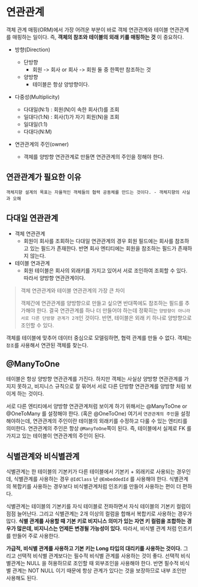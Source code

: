 # 연관관계

객체 관계 매핑(ORM)에서 가장 어려운 부분이 바로 객체 연관관계와 테이블 연관관계를 매핑하는 일이다. 즉, __객체의 참조와 테이블의 외래 키를 매핑하는 것__ 이 중요하다.

- 방향(Direction)
  - 단방향
    - 회원 -> 회사 or 회사 -> 회원 둘 중 한쪽만 참조하는 것
  - 양방향
    - 테이블은 항상 양방향이다.

- 다중성(Multiplicity)
  - 다대일(N:1) : 회원(N)이 속한 회사(1)를 조회
  - 일대다(1:N) : 회사(1)가 자기 회원(N)을 조회
  - 일대일(1:1) 
  - 다대다(N:M)

- 연관관계의 주인(owner)
  - 객체를 양방향 연관관계로 만들면 연관관계의 주인을 정해야 한다.

## 연관관계가 필요한 이유

`객체지향 설계의 목표는 자율적인 객체들의 협력 공동체를 만드는 것이다. - 객체지향의 사실과 오해`

## 다대일 연관관계

- 객체 연관관계
  - 회원이 회사를 조회하는 다대일 연관관계의 경우 회원 필드에는 회사를 참조하고 있는 필드가 존재한다. 반면 회사 엔티티에는 회원을 참조하는 필드가 존재하지 않는다.
- 테이블 연과관계
  - 회원 테이블은 회사의 외래키를 가지고 있어서 서로 조인하여 조회할 수 있다. 따라서 양방향 연관관계이다.

> 객체 연관관계와 테이블 연관관계의 가장 큰 차이
>
> 객체간에 연관관계를 양방향으로 만들고 싶으면 반대쪽에도 참조하는 필드를 추가해야 한다. 결국 연관관계를 하나 더 만들어야 하는데 정확히는 `양방향이 아니라 서로 다른 단방향 관계가 2개`인 것이다.
> 반면, 테이블은 외래 키 하나로 양방향으로 조인할 수 있다.

객체를 테이블에 맞추어 데이터 중심으로 모델링하면, 협력 관계를 만들 수 없다. 객체는 `참조`를 사용해서 연관된 객체를 찾는다.

## @ManyToOne

테이블은 항상 양방향 연관관계를 가진다. 하지만 객체는 사실상 양방향 연관관계를 가지지 못하고, 비지니스 규칙으로 잘 묶어서 서로 다른 단방향 연관관계를 양방향 처럼 보이게 하는 것이다.

서로 다른 엔티티에서 양방향 연관관계처럼 보이게 하기 위해서는 @ManyToOne or @OneToMany 를 설정해야 한다. (혹은 @OneToOne) 여기서 `연관관계의 주인`을 설정해야하는데, 연관관계의 주인이란
테이블의 외래키를 수정하고 다룰 수 있는 엔티티를 의미한다. 연관관계의 주인은 항상 `@ManyToOne`쪽이 된다. 즉, 테이블에서 실제로 FK 를 가지고 있는 테이블이 연관관계의 주인이 된다.

## 식별관계와 비식별관계

식별관계는 한 테이블의 기본키가 다른 테이블에서 기본키 + 외래키로 사용되는 경우인데, 식별관계를 사용하는 경우 `@IdClass` 난 `@EmbeddedId` 를 사용해야 한다. 식별관계의 복합키를 사용하는 경우보다 비식별관계처럼 인조키를 만들어 사용하는 편이 더 편하다. 

식별관계는 테이블의 기본키를 자식 테이블로 전파하면서 자식 테이블의 기본키 컬럼이 점점 늘어난다. 그리고 식별관계는 2개 이상의 컬럼을 합해서 복합키로 사용하는 경우가 많다.
__식별 관계를 사용할 때 기본 키로 비지니스 의미가 있는 자연 키 컬럼을 조합하는 경우가 많은데, 비지니스는 언제든 변경될 가능성이 있다.__ 따라서, 비식별 관계 처럼 인조키를 만들어 주로 사용한다.

__가급적, 비식별 관계를 사용하고 기본 키는 Long 타입의 대리키를 사용하는 것이다.__ 그리고 선택적 비식별 관계보다는 필수적 비식별 관계를 사용하는 것이 좋다.
선택적 비식별관계는 NULL 을 허용하므로 조인할 때 외부조인을 사용해야 한다. 반면 필수적 비식별 관계는 NOT NULL 이기 때문에 항상 관계가 있다는 것을 보장하므로 내부 조인만 사용해도 된다.
